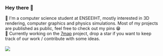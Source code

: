### Hey there 👋
📖  I'm a computer science student at ENSEEIHT, mostly interested in 3D rendering, computer graphics and physics simulations. Most of my projects are published as public, feel free to check out my pins 😁<br>
🚀  Currently working on the [7map](https://github.com/7map/7map) project, drop a star if you want to keep track of our work / contribute with some ideas.<br>
<br>
<a href="https://github.com/l3alr0g?tab=repositories">
  <img align="center" src="https://github-readme-stats.vercel.app/api?username=l3alr0g&show_icons=true&theme=gotham&count_private=true&custom_title=l3alr0g's+Github+Stats&bg_color=00000000&hide_border=true" />
</a>
<!-- <a href="https://github.com/anuraghazra/github-readme-stats">
  <img align="center" src="https://github-readme-stats.vercel.app/api/top-langs/?username=l3alr0g&layout=compact&theme=gotham" />
</a> -->
